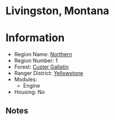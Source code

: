 
Livingston, Montana
===================
  
# Information  
* Region Name: [Northern]()  
* Region Number: 1  
* Forest: [Custer Gallatin](http://www.fs.usda.gov/custergallatin)  
* Ranger District: [Yellowstone]()  
* Modules:  
  - Engine  
* Housing: No  
  
## Notes

